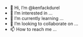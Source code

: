 - 👋 Hi, I’m @kenfackdurel
- 👀 I’m interested in ...
- 🌱 I’m currently learning ...
- 💞️ I’m looking to collaborate on ...
- 📫 How to reach me ...

<!---
kenfackdurel/kenfackdurel is a ✨ special ✨ repository because its `README.md` (this file) appears on your GitHub profile.
You can click the Preview link to take a look at your changes.
--->
